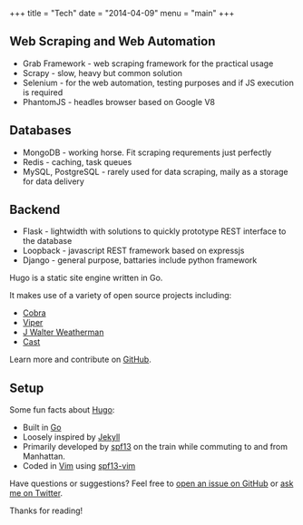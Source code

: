 +++
title = "Tech"
date = "2014-04-09"
menu = "main"
+++

## Web Scraping and Web Automation

- Grab Framework - web scraping framework for the practical usage
- Scrapy - slow, heavy but common solution
- Selenium - for the web automation, testing purposes and if JS execution is required
- PhantomJS - headles browser based on Google V8

## Databases

- MongoDB - working horse. Fit scraping requrements just perfectly
- Redis - caching, task queues
- MySQL, PostgreSQL - rarely used for data scraping, maily as a storage for data delivery

## Backend

- Flask - lightwidth with solutions to quickly prototype REST interface to the database
- Loopback - javascript REST framework based on expressjs
- Django - general purpose, battaries include python framework


Hugo is a static site engine written in Go.


It makes use of a variety of open source projects including:

* [Cobra](https://github.com/spf13/cobra)
* [Viper](https://github.com/spf13/viper)
* [J Walter Weatherman](https://github.com/spf13/jWalterWeatherman)
* [Cast](https://github.com/spf13/cast)

Learn more and contribute on [GitHub](https://github.com/spf13).

## Setup

Some fun facts about [Hugo](http://gohugo.io/):

* Built in [Go](http://golang.org/)
* Loosely inspired by [Jekyll](http://jekyllrb.com/)
* Primarily developed by [spf13](http://spf13.com/) on the train while commuting to and from Manhattan.
* Coded in [Vim](http://vim.org) using [spf13-vim](http://vim.spf13.com/)

Have questions or suggestions? Feel free to [open an issue on GitHub](https://github.com/spf13/hugo/issues/new) or [ask me on Twitter](https://twitter.com/spf13).

Thanks for reading!
